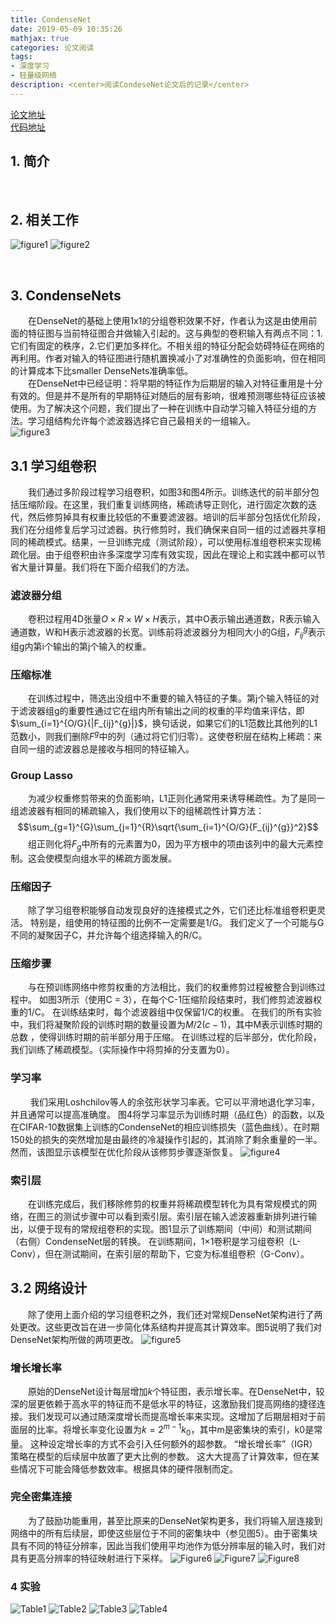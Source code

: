 ```yaml
---
title: CondenseNet
date: 2019-05-09 10:35:26
mathjax: true
categories: 论文阅读
tags:
- 深度学习
- 轻量级网络
description: <center>阅读CondeseNet论文后的记录</center>
---
```

[论文地址](https://arxiv.org/abs/1711.09224)  
[代码地址](https://github.com/ShichenLiu/CondenseNet)

## 1. 简介  

&emsp;&emsp;

## 2. 相关工作  

![figure1](CondenseNet/Figure1.png)
![figure2](CondenseNet/Figure2.png)

&emsp;&emsp;

## 3. CondenseNets  

&emsp;&emsp;在DenseNet的基础上使用1x1的分组卷积效果不好，作者认为这是由使用前面的特征图与当前特征图合并做输入引起的。这与典型的卷积输入有两点不同：1.它们有固定的秩序，2.它们更加多样化。不相关组的特征分配会妨碍特征在网络的再利用。作者对输入的特征图进行随机置换减小了对准确性的负面影响，但在相同的计算成本下比smaller DenseNets准确率低。  
&emsp;&emsp;在DenseNet中已经证明：将早期的特征作为后期层的输入对特征重用是十分有效的。但是并不是所有的早期特征对随后的层有影响，很难预测哪些特征应该被使用。为了解决这个问题，我们提出了一种在训练中自动学习输入特征分组的方法。学习组结构允许每个滤波器选择它自己最相关的一组输入。  
![figure3](CondenseNet/Figure3.png)  

## 3.1 学习组卷积  

&emsp;&emsp;我们通过多阶段过程学习组卷积，如图3和图4所示。训练迭代的前半部分包括压缩阶段。在这里，我们重复训练网络，稀疏诱导正则化，进行固定次数的迭代，然后修剪掉具有权重比较低的不重要滤波器。培训的后半部分包括优化阶段，我们在分组修复后学习过滤器。执行修剪时，我们确保来自同一组的过滤器共享相同的稀疏模式。结果，一旦训练完成（测试阶段），可以使用标准组卷积来实现稀疏化层。由于组卷积由许多深度学习库有效实现，因此在理论上和实践中都可以节省大量计算量。我们将在下面介绍我们的方法。  

### 滤波器分组  

&emsp;&emsp;卷积过程用4D张量$O\times R\times W\times H$表示，其中O表示输出通道数，R表示输入通道数，W和H表示滤波器的长宽。训练前将滤波器分为相同大小的G组，$F_{ij}^{g}$表示组g内第i个输出的第j个输入的权重。  

### 压缩标准  

&emsp;&emsp;在训练过程中，筛选出没组中不重要的输入特征的子集。第j个输入特征的对于滤波器组g的重要性通过它在组内所有输出之间的权重的平均值来评估，即$\sum_{i=1}^{O/G}{|F_{ij}^{g}|}$，换句话说，如果它们的L1范数比其他列的L1范数小，则我们删除$F^{g}$中的列（通过将它们归零）。这使卷积层在结构上稀疏：来自同一组的滤波器总是接收与相同的特征输入。  

### Group Lasso  

&emsp;&emsp;为减少权重修剪带来的负面影响，L1正则化通常用来诱导稀疏性。为了是同一组滤波器有相同的稀疏输入，我们使用以下的组稀疏性计算方法：
$$\sum_{g=1}^{G}\sum_{j=1}^{R}\sqrt{\sum_{i=1}^{O/G}{F_{ij}^{g}}^2}$$
&emsp;&emsp;组正则化将$F_{g}$中所有的元素置为0，因为平方根中的项由该列中的最大元素控制。这会使模型向组水平的稀疏方面发展。  

### 压缩因子  

&emsp;&emsp;除了学习组卷积能够自动发现良好的连接模式之外，它们还比标准组卷积更灵活。 特别是，组使用的特征图的比例不一定需要是1/G。 我们定义了一个可能与G不同的凝聚因子C，并允许每个组选择输入的R/C。  

### 压缩步骤

&emsp;&emsp;与在预训练网络中修剪权重的方法相比，我们的权重修剪过程被整合到训练过程中。 如图3所示（使用C = 3），在每个C-1压缩阶段结束时，我们修剪滤波器权重的1/C。 在训练结束时，每个滤波器组中仅保留1/C的权重。 在我们的所有实验中，我们将凝聚阶段的训练时期的数量设置为$M/2(c-1)$，其中M表示训练时期的总数 ，使得训练时期的前半部分用于压缩。 在训练过程的后半部分，优化阶段，我们训练了稀疏模型。（实际操作中将剪掉的分支置为0）。

### 学习率

&emsp;&emsp;
我们采用Loshchilov等人的余弦形状学习率表。它可以平滑地退化学习率，并且通常可以提高准确度。 图4将学习率显示为训练时期（品红色）的函数，以及在CIFAR-10数据集上训练的CondenseNet的相应训练损失（蓝色曲线）。在时期150处的损失的突然增加是由最终的冷凝操作引起的，其消除了剩余重量的一半。 然而，该图显示该模型在优化阶段从该修剪步骤逐渐恢复。
![figure4](CondenseNet/Figure4.png)  

### 索引层  

&emsp;&emsp;在训练完成后，我们移除修剪的权重并将稀疏模型转化为具有常规模式的网络，在图三的测试步骤中可以看到索引层。索引层在输入滤波器重新排列进行输出，以便于现有的常规组卷积的实现。图1显示了训练期间（中间）和测试期间（右侧）CondenseNet层的转换。 在训练期间，1×1卷积是学习组卷积（L-Conv），但在测试期间，在索引层的帮助下，它变为标准组卷积（G-Conv）。

## 3.2 网络设计  

&emsp;&emsp;除了使用上面介绍的学习组卷积之外，我们还对常规DenseNet架构进行了两处更改。这些更改旨在进一步简化体系结构并提高其计算效率。图5说明了我们对DenseNet架构所做的两项更改。
![figure5](CondenseNet/Figure5.png)  

### 增长增长率  

&emsp;&emsp;原始的DenseNet设计每层增加$k$个特征图，表示增长率。在DenseNet中，较深的层更依赖于高水平的特征而不是低水平的特征，这激励我们提高网络的捷径连接。我们发现可以通过随深度增长而提高增长率来实现。这增加了后期层相对于前面层的比率。将增长率变化设置为$k=2^{m-1}k_{0}$，其中m是密集块的索引，k0是常量。 这种设定增长率的方式不会引入任何额外的超参数。 “增长增长率”（IGR）策略在模型的后续层中放置了更大比例的参数。 这大大提高了计算效率，但在某些情况下可能会降低参数效率。根据具体的硬件限制而定。

### 完全密集连接

&emsp;&emsp;为了鼓励功能重用，甚至比原来的DenseNet架构更多，我们将输入层连接到网络中的所有后续层，即使这些层位于不同的密集块中（参见图5）。由于密集块具有不同的特征分辨率，因此当我们使用平均池作为低分辨率层的输入时，我们对具有更高分辨率的特征映射进行下采样。
![Figure6](CondenseNet/Figure6.png)
![Figure7](CondenseNet/Figure7.png)
![Figure8](CondenseNet/Figure8.png)

### 4 实验  

![Table1](CondenseNet/Table1.png)
![Table2](CondenseNet/Table2.png)
![Table3](CondenseNet/Table3.png)
![Table4](CondenseNet/Table4.png)
&emsp;&emsp;